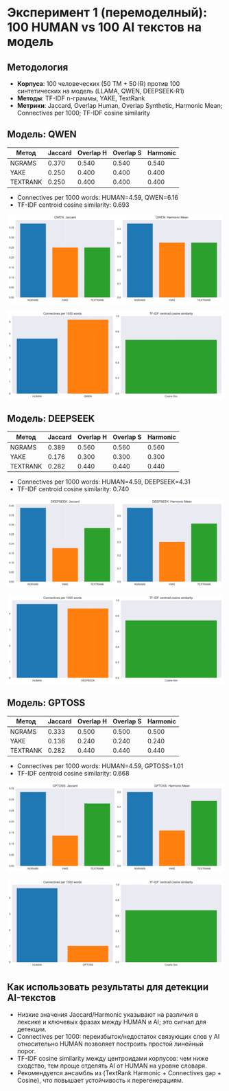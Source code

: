 # Эксперимент 1 (перемоделный): 100 HUMAN vs 100 AI текстов на модель

## Методология

- **Корпуса**: 100 человеческих (50 TM + 50 IR) против 100 синтетических на модель (LLAMA, QWEN, DEEPSEEK-R1)
- **Методы**: TF-IDF n-граммы, YAKE, TextRank
- **Метрики**: Jaccard, Overlap Human, Overlap Synthetic, Harmonic Mean; Connectives per 1000; TF-IDF cosine similarity

## Модель: QWEN

| Метод | Jaccard | Overlap H | Overlap S | Harmonic |
|------|---------|-----------|-----------|----------|
| NGRAMS | 0.370 | 0.540 | 0.540 | 0.540 |
| YAKE | 0.250 | 0.400 | 0.400 | 0.400 |
| TEXTRANK | 0.250 | 0.400 | 0.400 | 0.400 |

- Connectives per 1000 words: HUMAN=4.59, QWEN=6.16
- TF-IDF centroid cosine similarity: 0.693

![Пересечения](qwen_overlaps.png)

![Вводные и косинус](qwen_connectives_cosine.png)

## Модель: DEEPSEEK

| Метод | Jaccard | Overlap H | Overlap S | Harmonic |
|------|---------|-----------|-----------|----------|
| NGRAMS | 0.389 | 0.560 | 0.560 | 0.560 |
| YAKE | 0.176 | 0.300 | 0.300 | 0.300 |
| TEXTRANK | 0.282 | 0.440 | 0.440 | 0.440 |

- Connectives per 1000 words: HUMAN=4.59, DEEPSEEK=4.31
- TF-IDF centroid cosine similarity: 0.740

![Пересечения](deepseek_overlaps.png)

![Вводные и косинус](deepseek_connectives_cosine.png)

## Модель: GPTOSS

| Метод | Jaccard | Overlap H | Overlap S | Harmonic |
|------|---------|-----------|-----------|----------|
| NGRAMS | 0.333 | 0.500 | 0.500 | 0.500 |
| YAKE | 0.136 | 0.240 | 0.240 | 0.240 |
| TEXTRANK | 0.282 | 0.440 | 0.440 | 0.440 |

- Connectives per 1000 words: HUMAN=4.59, GPTOSS=1.01
- TF-IDF centroid cosine similarity: 0.668

![Пересечения](gptoss_overlaps.png)

![Вводные и косинус](gptoss_connectives_cosine.png)

## Как использовать результаты для детекции AI-текстов

- Низкие значения Jaccard/Harmonic указывают на различия в лексике и ключевых фразах между HUMAN и AI; это сигнал для детекции.
- Connectives per 1000: переизбыток/недостаток связующих слов у AI относительно HUMAN позволяет построить простой линейный порог.
- TF-IDF cosine similarity между центроидами корпусов: чем ниже сходство, тем проще отделять AI от HUMAN на уровне словаря.
- Рекомендуется ансамбль из (TextRank Harmonic + Connectives gap + Cosine), что повышает устойчивость к перегенерациям.
